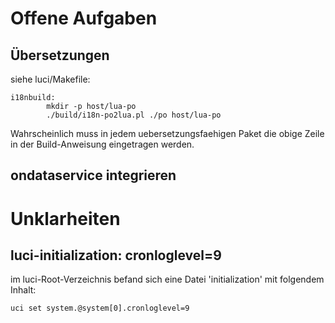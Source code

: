 Offene Aufgaben
===============

Übersetzungen
-------------

siehe luci/Makefile:
 
    i18nbuild:
            mkdir -p host/lua-po
            ./build/i18n-po2lua.pl ./po host/lua-po

Wahrscheinlich muss in jedem uebersetzungsfaehigen Paket die obige Zeile in der Build-Anweisung eingetragen werden.


ondataservice integrieren
-------------------------


Unklarheiten
============

luci-initialization: cronloglevel=9
-----------------------------------

im luci-Root-Verzeichnis befand sich eine Datei 'initialization' mit folgendem Inhalt:

    uci set system.@system[0].cronloglevel=9


